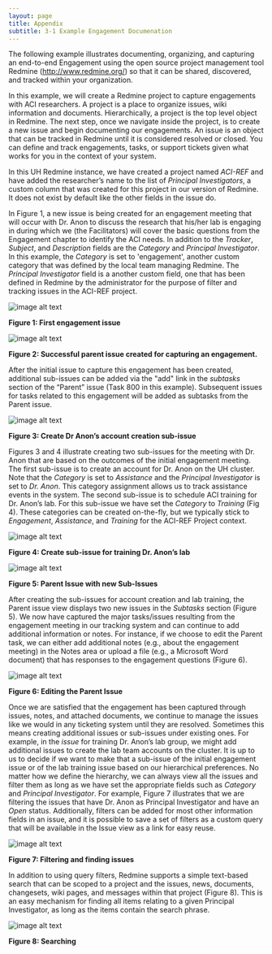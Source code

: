 ```yaml
---
layout: page
title: Appendix
subtitle: 3-1 Example Engagement Documenation
--- 
```


The following example illustrates documenting, organizing, and capturing an end-to-end Engagement using the open source project management tool Redmine (http://www.redmine.org/) so that it can be shared, discovered, and tracked within your organization.

 

In this example, we will create a Redmine project to capture engagements with ACI researchers. A project is a place to organize issues, wiki information and documents. Hierarchically, a project is the top level object in Redmine. The next step, once we navigate inside the project, is to create a new issue and begin documenting our engagements.  An issue is an object that can be tracked in Redmine until it is considered resolved or closed. You can define and track engagements, tasks, or support tickets given what works for you in the context of your system.  

In this UH Redmine instance, we have created a project named *ACI-REF* and have added the researcher’s name to the list of *Principal Investigators*, a custom column that was created for this project in our version of Redmine. It does not exist by default like the other fields in the issue do.

 

In Figure 1, a new issue is being created for an engagement meeting that will occur with Dr. Anon to discuss the research that his/her lab is engaging in during which we (the Facilitators) will cover the basic questions from the Engagement chapter to identify the ACI needs. In addition to the *Tracker*, *Subject*, and *Description* fields are the *Category* and *Principal Investigator*. In this example, the *Category* is set to 'engagement', another custom category that was defined by the local team managing Redmine.  The *Principal Investigator* field is a another custom field, one that has been defined in Redmine by the administrator for the purpose of filter and tracking issues in the ACI-REF project.

![image alt text](../image_0.png)

**Figure 1: First engagement issue**

 

![image alt text](../image_1.png)

**Figure 2: Successful parent issue created for capturing an engagement.**

 

After the initial issue to capture this engagement has been created, additional sub-issues can be added via the "add" link in the *subtasks* section of the “Parent” issue (Task 800 in this example). Subsequent issues for tasks related to this engagement will be added as subtasks from the Parent issue.

 

 

![image alt text](../image_2.png)

**Figure 3: Create Dr Anon’s account creation sub-issue**

 

Figures 3 and 4 illustrate creating two sub-issues for the meeting with Dr. Anon that are based on the outcomes of the initial engagement meeting. The first sub-issue is to create an account for Dr. Anon on the UH cluster. Note that the *Category* is set to *Assistance* and the *Principal Investigator* is set to *Dr. Anon*. This category assignment allows us to track assistance events in the system.  The second sub-issue is to schedule ACI training for Dr. Anon’s lab. For this sub-issue we have set the *Category* to *Training* (Fig 4). These categories can be created on-the-fly, but we typically stick to *Engagement*, *Assistance*, and *Training* for the ACI-REF Project context.

 

 

 ![image alt text](image_3.png)

**Figure 4: Create sub-issue for training Dr. Anon’s lab**

 

![image alt text](../image_4.png)

**Figure 5: Parent Issue with new Sub-Issues**

After creating the sub-issues for account creation and lab training, the Parent issue view displays two new issues in the *Subtasks* section (Figure 5). We now have captured the major tasks/issues resulting from the engagement meeting in our tracking system and can continue to add additional information or notes. For instance, if we choose to edit the Parent task, we can either add additional notes (e.g., about the engagement meeting) in the Notes area or upload a file (e.g., a Microsoft Word document) that has responses to the engagement questions (Figure 6).

![image alt text](../image_5.png)

**Figure 6: Editing the Parent Issue**

Once we are satisfied that the engagement has been captured through issues, notes, and attached documents, we continue to manage the issues like we would in any ticketing system until they are resolved.  Sometimes this means creating additional issues or sub-issues under  existing ones. For example, in the *issue* for training Dr. Anon’s lab group, we might add additional issues to create the lab team accounts on the cluster. It is up to us to decide if we want to make that a sub-issue of the initial engagement issue or of the lab training issue based on our hierarchical preferences. No matter how we define the hierarchy, we can always view all the issues and filter them as long as we have set the appropriate fields such as *Category* and *Principal Investigator*.  For example, Figure 7 illustrates that we are filtering the issues that have Dr. Anon as Principal Investigator and have an *Open* status.  Additionally, filters can be added for most  other information fields in an issue, and it is possible to save a set of filters as a custom query that will be available in the Issue view as a link for easy reuse.

 ![image alt text](../image_6.png)

**Figure 7: Filtering and finding issues**

In addition to using query filters, Redmine supports a simple text-based search that can be scoped to a project and the issues, news, documents, changesets, wiki pages, and messages within that project (Figure 8). This is an easy mechanism for finding all items relating to a given Principal Investigator, as long as the items contain the search phrase.

![image alt text](../image_7.png)

**Figure 8: Searching**

